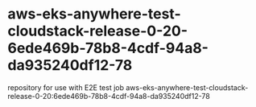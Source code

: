 # aws-eks-anywhere-test-cloudstack-release-0-20-6ede469b-78b8-4cdf-94a8-da935240df12-78
repository for use with E2E test job aws-eks-anywhere-test-cloudstack-release-0-20:6ede469b-78b8-4cdf-94a8-da935240df12-78
